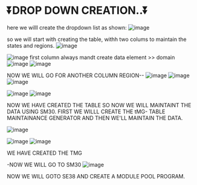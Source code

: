 # ⏬DROP DOWN CREATION..⏬


here we willl create the dropdown list as shown:
![image](https://github.com/bhuvabhavik/Module-Pool-Programming/assets/49744703/3e3484b0-766c-40c4-bb21-a2b71eac966a)


so we will start with creating the table, withh two colums to maintain the states and regions.
![image](https://github.com/bhuvabhavik/Module-Pool-Programming/assets/49744703/1ef2224c-02a2-40c6-a5ab-0609bfeea5a5)

![image](https://github.com/bhuvabhavik/Module-Pool-Programming/assets/49744703/0e9f76ed-01a5-4736-8f84-25f28b9daf52)
first column always mandt
create data element >> domain
![image](https://github.com/bhuvabhavik/Module-Pool-Programming/assets/49744703/527a080a-9da5-4dbe-a2ce-1e5e9c0c5e55)
![image](https://github.com/bhuvabhavik/Module-Pool-Programming/assets/49744703/255b024e-2fa4-472a-b86b-570177734176)


NOW WE WILL GO FOR ANOTHER COLUMN REGION--
![image](https://github.com/bhuvabhavik/Module-Pool-Programming/assets/49744703/8e888530-735d-45fd-9111-c718a7cfc839)
![image](https://github.com/bhuvabhavik/Module-Pool-Programming/assets/49744703/b14adba2-3958-42a6-a1b8-9c46ddbe3fd4)
![image](https://github.com/bhuvabhavik/Module-Pool-Programming/assets/49744703/1175efa6-25ea-44d4-8b00-a76885591d37)

  ![image](https://github.com/bhuvabhavik/Module-Pool-Programming/assets/49744703/52b284df-6ba2-4d3a-874f-f2ce336043ce)
![image](https://github.com/bhuvabhavik/Module-Pool-Programming/assets/49744703/84ef4a66-50a2-47e0-b9a9-bc7342b3534e)

NOW WE HAVE CREATED THE TABLE SO NOW WE WILL MAINTAINT THE DATA USING SM30.
FIRST WE WILLL CREATE THE tMG- TABLE MAINTAINANCE GENERATOR  AND THEN WE'LL MAINTAIN THE DATA.

![image](https://github.com/bhuvabhavik/Module-Pool-Programming/assets/49744703/3ee69a99-9ebd-4493-bab6-49242c516217)

![image](https://github.com/bhuvabhavik/Module-Pool-Programming/assets/49744703/fb6c1c8b-08ab-40ab-8e33-2be5e082c32e)
![image](https://github.com/bhuvabhavik/Module-Pool-Programming/assets/49744703/a0cc4b4b-f5ee-4a04-9a7c-dd73e6ab4091)


WE HAVE CREATED THE TMG

-NOW WE WILL GO TO SM30
![image](https://github.com/bhuvabhavik/Module-Pool-Programming/assets/49744703/f2bbcc8d-12aa-4dfd-8da2-fc5a7d413de0)


NOW WE WILL GOTO SE38 AND CREATE A MODULE POOL PROGRAM.






